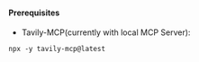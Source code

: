 #### Prerequisites

- Tavily-MCP(currently with local MCP Server):
```shell
npx -y tavily-mcp@latest
```